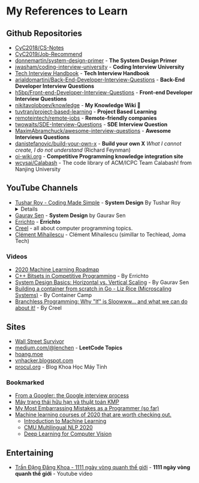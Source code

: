 # My References to Learn

## Github Repositories

* [CyC2018/CS-Notes](https://github.com/CyC2018/CS-Notes)
* [CyC2019/Job-Recommend](https://github.com/CyC2018/Job-Recommend)
* [donnemartin/system-design-primer](https://github.com/donnemartin/system-design-primer) - **The System Design Primer**
* [jwasham/coding-interview-university](https://github.com/jwasham/coding-interview-university) - **Coding Interview University**
* [Tech Interview Handbook](https://yangshun.github.io/tech-interview-handbook) - **Tech Interview Handbook**
* [arialdomartini/Back-End-Developer-Interview-Questions](https://github.com/arialdomartini/Back-End-Developer-Interview-Questions) - **Back-End Developer Interview Questions**
* [h5bp/Front-end-Developer-Interview-Questions](https://github.com/h5bp/Front-end-Developer-Interview-Questions) - **Front-end Developer Interview Questions**
* [nikitavoloboev/knowledge](https://github.com/nikitavoloboev/knowledge) -  **My Knowledge Wiki 🌿**
* [tuvtran/project-based-learning](https://github.com/tuvtran/project-based-learning) - **Project Based Learning**
* [remoteintech/remote-jobs](https://github.com/remoteintech/remote-jobs) - **Remote-friendly companies**
* [twowaits/SDE-Interview-Questions](https://github.com/twowaits/SDE-Interview-Questions) - **SDE Interview Question**
* [MaximAbramchuck/awesome-interview-questions](https://github.com/MaximAbramchuck/awesome-interview-questions) - **Awesome Interviews Questions**
* [danistefanovic/build-your-own-x](https://github.com/danistefanovic/build-your-own-x) - **Build your own X** _What I cannot create, I do not understand_ (Richard Feynman)
* [oi-wiki.org](https://oi-wiki.org) - **Competitive Programming knowledge integration site**
* [wcysai/Calabash](https://github.com/wcysai/Calabash) - The code library of ACM/ICPC Team Calabash! from Nanjing University

## YouTube Channels

* [Tushar Roy - Coding Made Simple](https://www.youtube.com/channel/UCZLJf_R2sWyUtXSKiKlyvAw) - **System Design** By Tushar Roy <details close> - Learn System Design <br> - Learn how to express the ideas in English as simple as possible like his</details>
* [Gaurav Sen](https://www.youtube.com/c/GauravSensei) - **System Design** by Gaurav Sen
* [Errichto](https://www.youtube.com/channel/UCBr_Fu6q9iHYQCh13jmpbrg) - **Errichto**
* [Creel](https://www.youtube.com/c/WhatsACreel) - all about computer programming topics.
* [Clément Mihailescu](https://www.youtube.com/channel/UCaO6VoaYJv4kS-TQO_M-N_g) - Clément Mihailescu (simillar to Techlead, Joma Tech)

### Videos

* [2020 Machine Learning Roadmap](https://youtu.be/pHiMN_gy9mk)
* [C++ Bitsets in Competitive Programming](https://youtu.be/jqJ5s077OKo) - By Errichto
* [System Design Basics: Horizontal vs. Vertical Scaling](https://youtu.be/xpDnVSmNFX0) - By Gaurav Sen
* [Building a container from scratch in Go - Liz Rice (Microscaling Systems)](https://youtu.be/Utf-A4rODH8) - By Container Camp
* [Branchless Programming: Why "If" is Sloowww... and what we can do about it!](https://youtu.be/bVJ-mWWL7cE) - By Creel

## Sites

* [Wall Street Survivor](http://www.wallstreetsurvivor.com)
* [medium.com/@lenchen](https://medium.com/@lenchen) - **LeetCode Topics**
* [hoang.moe](https://hoang.moe/writing)
* [vnhacker.blogspot.com](https://vnhacker.blogspot.com/)
* [procul.org](https://procul.org/blog) - Blog Khoa Học Máy Tính

### Bookmarked

* [From a Googler: the Google interview process](https://www.reddit.com/r/cscareerquestions/comments/1z97rx/from_a_googler_the_google_interview_process)
* [Máy trạng thái hữu hạn và thuật toán KMP](https://www.giaithuatlaptrinh.com/?p=687#comment-3359)
* [My Most Embarrassing Mistakes as a Programmer (so far)](https://stackoverflow.blog/2019/10/29/my-most-embarrassing-mistakes-as-a-programmer-so-far)
* [Machine learning courses of 2020 that are worth checking out.](https://twitter.com/omarsar0/status/1338824768057995265)  
    * [Introduction to Machine Learning](https://sebastianraschka.com/resources/ml-lectures-1.html)
    * [CMU Multilingual NLP 2020](https://www.youtube.com/playlist?list=PL8PYTP1V4I8CHhppU6n1Q9-04m96D9gt5)
    * [Deep Learning for Computer Vision](https://www.youtube.com/playlist?list=PL5-TkQAfAZFbzxjBHtzdVCWE0Zbhomg7r)


## Entertaining

* [Trần Đặng Đăng Khoa - 1111 ngày vòng quanh thế giới](https://youtu.be/jQ2XqgiJoVs) - **1111 ngày vòng quanh thế giới** - Youtube video
